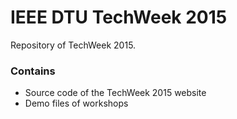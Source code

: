 # IEEE DTU TechWeek 2015

Repository of TechWeek 2015.

### Contains

* Source code of the TechWeek 2015 website
* Demo files of workshops